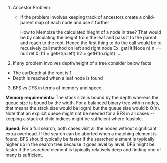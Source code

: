 1. Ancestor Problem
   - If the problem involves keeping track of ancestors create a child-parent map of each node and use it further

      How to Memoize the calculated hieght of a node in tree?
      That would be by calculating the height from the leaf and pass it to the parent and reach to the root.
      Hence the first thing to do the call would be to recusively call method on left and right node
      Ex: getHt(Node n) 
            n == null ret 0;
           h1 = getHt(n.left)
           h2 = getHt(n.right)
          ....
      

2. If any problem involves depth/height of a tree consider below facts
- The curDepth at the root is 1
- Depth is reached when a leaf node is found


3. BFS vs DFS in terms of memory and speed


**Memory requirements:** The stack size is bound by the depth whereas the queue size is bound by the width. For a balanced binary tree with n nodes, that means the stack size would be log(n) but the queue size would b O(n). Note that an explicit queue might not be needed for a BFS in all cases -- keeping a stack of child indices might be sufficient where feasible.


**Speed:** For a full search, both cases visit all the nodes without significant extra overhead. If the search can be aborted when a matching element is found, BFS should typically be faster if the searched element is typically higher up in the search tree because it goes level by level. DFS might be faster if the searched element is typically relatively deep and finding one of many is sufficient.

